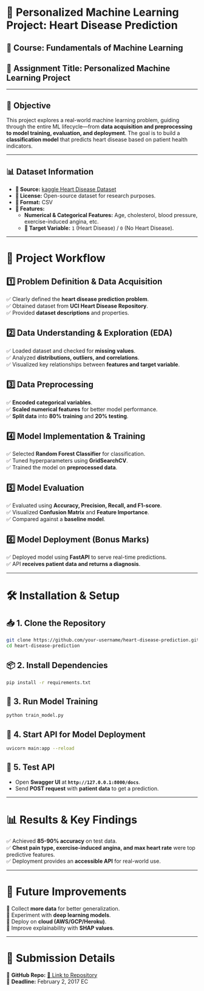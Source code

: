 # **📌 Personalized Machine Learning Project: Heart Disease Prediction**  

## **📝 Course:** Fundamentals of Machine Learning  
## **📌 Assignment Title:** Personalized Machine Learning Project  

---

## **🎯 Objective**  
This project explores a real-world machine learning problem, guiding through the entire ML lifecycle—from **data acquisition and preprocessing to model training, evaluation, and deployment**. The goal is to build a **classification model** that predicts heart disease based on patient health indicators.  

---

## **📊 Dataset Information**  
- **📌 Source:** [kaggle Heart Disease Dataset](https://www.kaggle.com/datasets/mfarhaannazirkhan/heart-dataset/data)  
- **📜 License:** Open-source dataset for research purposes.  
- **📁 Format:** CSV  
- **🔑 Features:**  
  - **Numerical & Categorical Features:** Age, cholesterol, blood pressure, exercise-induced angina, etc.  
  - **🎯 Target Variable:** `1` (Heart Disease) / `0` (No Heart Disease).  

---

# **🚀 Project Workflow**  

## **1️⃣ Problem Definition & Data Acquisition**  
✅ Clearly defined the **heart disease prediction problem**.  
✅ Obtained dataset from **UCI Heart Disease Repository**.  
✅ Provided **dataset descriptions** and properties.  

## **2️⃣ Data Understanding & Exploration (EDA)**  
✅ Loaded dataset and checked for **missing values**.  
✅ Analyzed **distributions, outliers, and correlations**.  
✅ Visualized key relationships between **features and target variable**.  

## **3️⃣ Data Preprocessing**  
✅ **Encoded categorical variables**.  
✅ **Scaled numerical features** for better model performance.  
✅ **Split data** into **80% training** and **20% testing**.  

## **4️⃣ Model Implementation & Training**  
✅ Selected **Random Forest Classifier** for classification.  
✅ Tuned hyperparameters using **GridSearchCV**.  
✅ Trained the model on **preprocessed data**.  

## **5️⃣ Model Evaluation**  
✅ Evaluated using **Accuracy, Precision, Recall, and F1-score**.  
✅ Visualized **Confusion Matrix** and **Feature Importance**.  
✅ Compared against a **baseline model**.  

## **6️⃣ Model Deployment (Bonus Marks)**  
✅ Deployed model using **FastAPI** to serve real-time predictions.  
✅ API **receives patient data and returns a diagnosis**.  

---

# **🛠️ Installation & Setup**  

## **📥 1. Clone the Repository**  
```bash
git clone https://github.com/your-username/heart-disease-prediction.git
cd heart-disease-prediction
```

## **📦 2. Install Dependencies**  
```bash
pip install -r requirements.txt
```

## **📌 3. Run Model Training**  
```bash
python train_model.py
```

## **🚀 4. Start API for Model Deployment**  
```bash
uvicorn main:app --reload
```

## **🔬 5. Test API**  
- Open **Swagger UI** at **`http://127.0.0.1:8000/docs`**.  
- Send **POST request** with **patient data** to get a prediction.  

---

# **📊 Results & Key Findings**  
✅ Achieved **85-90% accuracy** on test data.  
✅ **Chest pain type, exercise-induced angina, and max heart rate** were top predictive features.  
✅ Deployment provides an **accessible API** for real-world use.  

---

# **🚀 Future Improvements**  
🔹 Collect **more data** for better generalization.  
🔹 Experiment with **deep learning models**.  
🔹 Deploy on **cloud (AWS/GCP/Heroku)**.  
🔹 Improve explainability with **SHAP values**.  

---

# **📌 Submission Details**  
📍 **GitHub Repo:** [🔗 Link to Repository](https://github.com/meron1221-cpu/Machine-Learning-Project.git#)  
📍 **Deadline:** February 2, 2017 EC  

